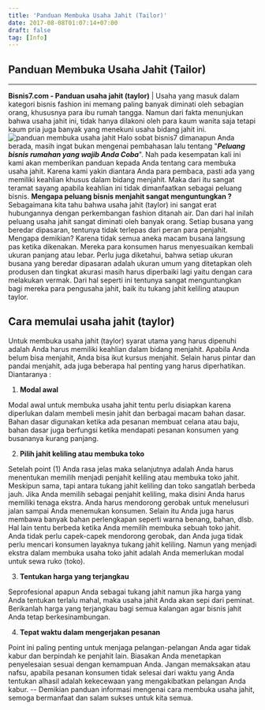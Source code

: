 ```yaml
---
title: 'Panduan Membuka Usaha Jahit (Tailor)'
date: 2017-08-08T01:07:14+07:00
draft: false
tag: [Info]
---
```

## Panduan Membuka Usaha Jahit (Tailor)
----

**Bisnis7.com - Panduan usaha jahit (taylor)** | Usaha yang masuk dalam kategori bisnis fashion ini memang paling banyak diminati oleh sebagian orang, khususnya para ibu rumah tangga. Namun dari fakta menunjukan bahwa usaha jahit ini, tidak hanya dilakoni oleh para kaum wanita saja tetapi kaum pria juga banyak yang menekuni usaha bidang jahit ini. ![panduan membuka usaha jahit](https://www.bisnis7.com/wp-content/uploads/2017/08/panduan-membuka-usaha-jahit.jpg) Halo sobat bisnis7 dimanapun Anda berada, masih ingat bukan mengenai pembahasan lalu tentang "**_Peluang bisnis rumahan yang wajib Anda Coba_**". Nah pada kesempatan kali ini kami akan memberikan panduan kepada Anda tentang cara membuka usaha jahit. Karena kami yakin diantara Anda para pembaca, pasti ada yang memiliki keahlian khusus dalam bidang menjahit. Maka dari itu sangat teramat sayang apabila keahlian ini tidak dimanfaatkan sebagai peluang bisnis. **Mengapa peluang bisnis menjahit sangat menguntungkan ?** Sebagaimana kita tahu bahwa usaha jahit (taylor) ini sangat erat hubungannya dengan perkembangan fashion ditanah air. Dan dari hal inilah peluang usaha jahit sangat diminati oleh banyak orang. Setiap busana yang beredar dipasaran, tentunya tidak terlepas dari peran para penjahit. Mengapa demikian? Karena tidak semua aneka macam busana langsung pas ketika dikenakan. Mereka para konsumen harus menyesuaikan kembali ukuran panjang atau lebar. Perlu juga diketahui, bahwa setiap ukuran busana yang beredar dipasaran adalah ukuran umum yang ditetapkan oleh produsen dan tingkat akurasi masih harus diperbaiki lagi yaitu dengan cara melakukan vermak. Dari hal seperti ini tentunya sangat menguntungkan bagi mereka para pengusaha jahit, baik itu tukang jahit keliling ataupun taylor.

Cara memulai usaha jahit (taylor)
---------------------------------

Untuk membuka usaha jahit (taylor) syarat utama yang harus dipenuhi adalah Anda harus memiliki keahlian dalam bidang menjahit. Apabila Anda belum bisa menjahit, Anda bisa ikut kursus menjahit. Selain harus pintar dan pandai menjahit, ada juga beberapa hal penting yang harus diperhatikan. Diantaranya :

1.  **Modal awal**

Modal awal untuk membuka usaha jahit tentu perlu disiapkan karena diperlukan dalam membeli mesin jahit dan berbagai macam bahan dasar. Bahan dasar digunakan ketika ada pesanan membuat celana atau baju, bahan dasar juga berfungsi ketika mendapati pesanan konsumen yang busananya kurang panjang.

2.  **Pilih jahit keliling atau membuka toko**

Setelah point (1) Anda rasa jelas maka selanjutnya adalah Anda harus menentukan memilih menjadi penjahit keliling atau membuka toko jahit. Meskipun sama, tapi antara tukang jahit keliling dan toko sangatlah berbeda jauh. Jika Anda memilih sebagai penjahit keliling, maka disini Anda harus memiliki tenaga ekstra. Anda harus mendorong gerobak untuk menelusuri jalan sampai Anda menemukan konsumen. Selain itu Anda juga harus membawa banyak bahan perlengkapan seperti warna benang, bahan, dlsb. Hal lain tentu berbeda ketika Anda memilih membuka sebuah toko jahit. Anda tidak perlu capek-capek mendorong gerobak, dan Anda juga tidak perlu mencari konsumen layaknya tukang jahit keliling. Namun yang menjadi ekstra dalam membuka usaha toko jahit adalah Anda memerlukan modal untuk sewa ruko (toko).

3.  **Tentukan harga yang terjangkau**

Seprofesional apapun Anda sebagai tukang jahit namun jika harga yang Anda tentukan terlalu mahal, maka usaha jahit Anda akan sepi dari peminat. Berikanlah harga yang terjangkau bagi semua kalangan agar bisnis jahit Anda tetap berkesinambungan.

4.  **Tepat waktu dalam mengerjakan pesanan**

Point ini paling penting untuk menjaga pelangan-pelangan Anda agar tidak kabur dan berpindah ke penjahit lain. Biasakan Anda menetapkan penyelesaian sesuai dengan kemampuan Anda. Jangan memaksakan atau nafsu, apabila pesanan konsumen tidak selesai dari waktu yang Anda tentukan alhasil adalah kekecewaan yang mengakibatkan pelangan Anda kabur. -- Demikian panduan informasi mengenai cara membuka usaha jahit, semoga bermanfaat dan salam sukses untuk kita semua.